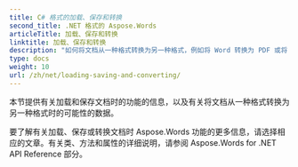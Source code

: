 ```yaml
---
title: C# 格式的加载、保存和转换
second_title: .NET 格式的 Aspose.Words
articleTitle: 加载、保存和转换
linktitle: 加载、保存和转换
description: "如何将文档从一种格式转换为另一种格式，例如将 Word 转换为 PDF 或将 HTML 转换为 Markdown，以及如何使用 C# 加载和保存文档。"
type: docs
weight: 10
url: /zh/net/loading-saving-and-converting/
---
```


本节提供有关加载和保存文档时的功能的信息，以及有关将文档从一种格式转换为另一种格式时的可能性的数据。

要了解有关加载、保存或转换文档时 Aspose.Words 功能的更多信息，请选择相应的文章。有关类、方法和属性的详细说明，请参阅 Aspose.Words for .NET API Reference 部分。
